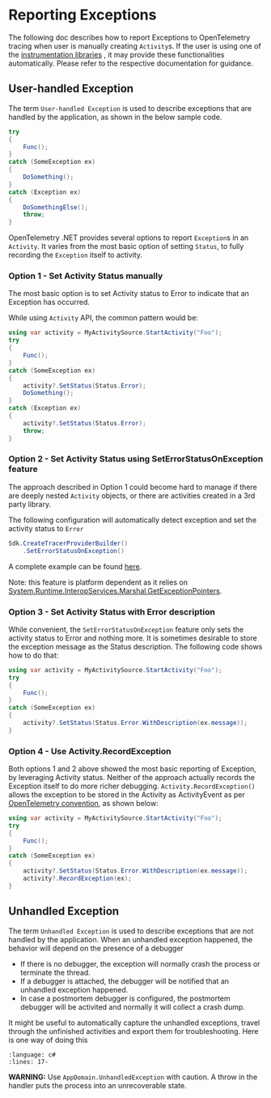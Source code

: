 # Reporting Exceptions

The following doc describes how to report Exceptions to OpenTelemetry tracing
when user is manually creating `Activity`s. If the user is using one of the
[instrumentation libraries](../extending-the-sdk/README.md#instrumentation-library)
, it may provide these functionalities automatically. Please refer to the
respective documentation for guidance.

## User-handled Exception

The term `User-handled Exception` is used to describe exceptions that are
handled by the application, as shown in the below sample code.

```csharp
try
{
    Func();
}
catch (SomeException ex)
{
    DoSomething();
}
catch (Exception ex)
{
    DoSomethingElse();
    throw;
}
```

OpenTelemetry .NET provides several options to report `Exception`s in an `Activity`.
It varies from the most basic option of setting `Status`, to fully recording the
`Exception` itself to activity.

### Option 1 - Set Activity Status manually

The most basic option is to set Activity status to Error to indicate that an
Exception has occurred.

While using `Activity` API, the common pattern would be:

```csharp
using var activity = MyActivitySource.StartActivity("Foo");
try
{
    Func();
}
catch (SomeException ex)
{
    activity?.SetStatus(Status.Error);
    DoSomething();
}
catch (Exception ex)
{
    activity?.SetStatus(Status.Error);
    throw;
}
```

### Option 2 - Set Activity Status using SetErrorStatusOnException feature

The approach described in Option 1 could become hard to manage if there are
deeply nested `Activity` objects, or there are activities created in a 3rd party
library.

The following configuration will automatically detect exception and set the
activity status to `Error`

```csharp
Sdk.CreateTracerProviderBuilder()
    .SetErrorStatusOnException()
```

A complete example can be found [here](https://github.com/open-telemetry/opentelemetry-dotnet/blob/main/docs/trace/reporting-exceptions/Program.cs).

Note: this feature is platform dependent as it relies on
[System.Runtime.InteropServices.Marshal.GetExceptionPointers](https://docs.microsoft.com/dotnet/api/system.runtime.interopservices.marshal.getexceptionpointers).

### Option 3 - Set Activity Status with Error description

While convenient, the `SetErrorStatusOnException` feature only sets the activity
status to Error and nothing more. It is sometimes desirable to store the
exception message as the Status description. The following code shows how to do
that:

```csharp
using var activity = MyActivitySource.StartActivity("Foo");
try
{
    Func();
}
catch (SomeException ex)
{
    activity?.SetStatus(Status.Error.WithDescription(ex.message));
}
```

### Option 4 - Use Activity.RecordException

Both options 1 and 2 above showed the most basic reporting of Exception, by
leveraging Activity status. Neither of the approach actually records the
Exception itself to do more richer debugging. `Activity.RecordException()`
allows the exception to be stored in the Activity as ActivityEvent as per
[OpenTelemetry
convention](https://github.com/open-telemetry/opentelemetry-specification/blob/main/specification/trace/semantic_conventions/exceptions.md),
as shown below:

```csharp
using var activity = MyActivitySource.StartActivity("Foo");
try
{
    Func();
}
catch (SomeException ex)
{
    activity?.SetStatus(Status.Error.WithDescription(ex.message));
    activity?.RecordException(ex);
}
```

## Unhandled Exception

The term `Unhandled Exception` is used to describe exceptions that are not
handled by the application. When an unhandled exception happened, the behavior
will depend on the presence of a debugger

- If there is no debugger, the exception will normally crash the process or
  terminate the thread.
- If a debugger is attached, the debugger will be notified that an unhandled
  exception happened.
- In case a postmortem debugger is configured, the postmortem debugger will be
  activited and normally it will collect a crash dump.

It might be useful to automatically capture the unhandled exceptions, travel
through the unfinished activities and export them for troubleshooting. Here is
one way of doing this

```{literalinclude} ../../trace/reporting-exceptions/Program.cs
:language: c#
:lines: 17-
```

**WARNING:** Use `AppDomain.UnhandledException` with caution. A throw in the
handler puts the process into an unrecoverable state.
